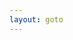 ```yaml
---
layout: goto
---
```


<script>
    window.location.href = "{% link _posts/rockstargameslauncher/2019-9-30-rockstargameslauncher.md %}"
</script>
